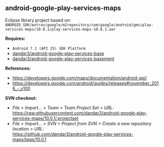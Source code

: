 ## android-google-play-services-maps

Eclipse library project based on:<br/>
`ANDROID_SDK/extras/google/m2repository/com/google/android/gms/play-services-maps/10.0.1/play-services-maps-10.0.1.aar`

**Requires:**
- `Android 7.1 (API 25) SDK Platform`
- [dandar3/android-google-play-services-base](https://github.com/dandar3/android-google-play-services-base/tree/10.0.1)
- [dandar3/android-google-play-services-basement](https://github.com/dandar3/android-google-play-services-basement/tree/10.0.1)

**References:**
- https://developers.google.com/maps/documentation/android-api/
- https://developers.google.com/android/guides/releases#november_2016_-_v100

**SVN checkout:**
- _File > Import... > Team > Team Project Set > URL:_<br/>
  https://raw.githubusercontent.com/dandar3/android-google-play-services-maps/10.0.1/.projectset
- _File > Import... > SVN > Project from SVN > Create a new repository location > URL:_<br/> 
  https://github.com/dandar3/android-google-play-services-maps/tags/10.0.1
